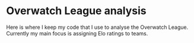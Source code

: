 # Overwatch League analysis
Here is where I keep my code that I use to analyse the Overwatch League. Currently my main focus is assigning Elo ratings to teams.
